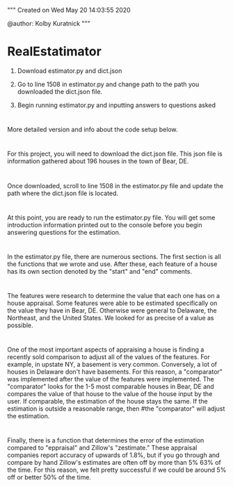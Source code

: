 """
Created on Wed May 20 14:03:55 2020

@author: Kolby Kuratnick
"""

# RealEstatimator


1. Download estimator.py and dict.json

2. Go to line 1508 in estimator.py and change path to the path you downloaded the dict.json file.

3. Begin running estimator.py and inputting answers to questions asked
#
More detailed version and info about the code setup below.
#
For this project, you will need to download the dict.json file. This json file is information gathered about 196 houses in the town of Bear, DE.
#
Once downloaded, scroll to line 1508 in the estimator.py file and update the path where the dict.json file is located.
#
At this point, you are ready to run the estimator.py file. You will get some introduction information printed out to the console before you begin answering questions for the estimation.
#
In the estimator.py file, there are numerous sections. The first section is all the functions that we wrote and use. After these, each feature of a house has its own section denoted by the "start" and "end" comments.
#
The features were research to determine the value that each one has on a house appraisal. Some features were able to be estimated specifically on the value they have in Bear, DE. Otherwise were general to Delaware, the Northeast, and the United States. We looked for as precise of a value as possible.
#
One of the most important aspects of appraising a house is finding a recently sold comparison to adjust all of the values of the features. For example, in upstate NY, a basement is very common. Conversely, a lot of houses in Delaware don't have basements. For this reason, a "comparator" was implemented after the value of the features were implemented. The "comparator" looks for the 1-5 most comparable houses in Bear, DE and compares the value of that house to the value of the house input by the user. If comparable, the estimation of the house stays the same. If the estimation is outside a reasonable range, then
#the "comparator" will adjust the estimation.
#
Finally, there is a function that determines the error of the estimation compared to "eppraisal" and Zillow's "zestimate." These appraisal companies report accuracy of upwards of 1.8%, but if you go through and compare by hand Zillow's estimates are often off by more than 5% 63% of the time. For this reason, we felt pretty successful if we could be around 5% off or better 50% of the time.
